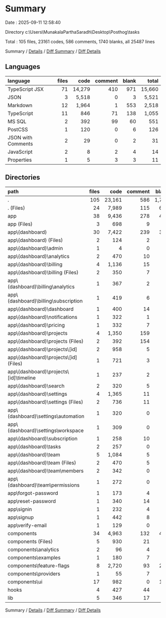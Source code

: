 # Summary

Date : 2025-09-11 12:58:40

Directory c:\\Users\\MunakalaParthaSaradh\\Desktop\\Posthog\\tasks

Total : 105 files,  23161 codes, 586 comments, 1740 blanks, all 25487 lines

Summary / [Details](details.md) / [Diff Summary](diff.md) / [Diff Details](diff-details.md)

## Languages
| language | files | code | comment | blank | total |
| :--- | ---: | ---: | ---: | ---: | ---: |
| TypeScript JSX | 71 | 14,279 | 410 | 971 | 15,660 |
| JSON | 3 | 5,518 | 0 | 3 | 5,521 |
| Markdown | 12 | 1,964 | 1 | 553 | 2,518 |
| TypeScript | 11 | 846 | 71 | 138 | 1,055 |
| MS SQL | 2 | 392 | 99 | 60 | 551 |
| PostCSS | 1 | 120 | 0 | 6 | 126 |
| JSON with Comments | 2 | 29 | 0 | 2 | 31 |
| JavaScript | 2 | 8 | 2 | 4 | 14 |
| Properties | 1 | 5 | 3 | 3 | 11 |

## Directories
| path | files | code | comment | blank | total |
| :--- | ---: | ---: | ---: | ---: | ---: |
| . | 105 | 23,161 | 586 | 1,740 | 25,487 |
| . (Files) | 24 | 7,989 | 115 | 631 | 8,735 |
| app | 38 | 9,436 | 278 | 487 | 10,201 |
| app (Files) | 3 | 698 | 9 | 34 | 741 |
| app\\(dashboard) | 30 | 7,422 | 239 | 340 | 8,001 |
| app\\(dashboard) (Files) | 2 | 124 | 2 | 7 | 133 |
| app\\(dashboard)\\admin | 1 | 4 | 0 | 2 | 6 |
| app\\(dashboard)\\analytics | 2 | 470 | 10 | 22 | 502 |
| app\\(dashboard)\\billing | 4 | 1,136 | 15 | 64 | 1,215 |
| app\\(dashboard)\\billing (Files) | 2 | 350 | 7 | 21 | 378 |
| app\\(dashboard)\\billing\\analytics | 1 | 367 | 2 | 18 | 387 |
| app\\(dashboard)\\billing\\subscription | 1 | 419 | 6 | 25 | 450 |
| app\\(dashboard)\\dashboard | 1 | 400 | 14 | 22 | 436 |
| app\\(dashboard)\\notifications | 1 | 322 | 1 | 17 | 340 |
| app\\(dashboard)\\pricing | 1 | 332 | 7 | 18 | 357 |
| app\\(dashboard)\\projects | 4 | 1,350 | 159 | 43 | 1,552 |
| app\\(dashboard)\\projects (Files) | 2 | 392 | 154 | 16 | 562 |
| app\\(dashboard)\\projects\\[id] | 2 | 958 | 5 | 27 | 990 |
| app\\(dashboard)\\projects\\[id] (Files) | 1 | 721 | 3 | 17 | 741 |
| app\\(dashboard)\\projects\\[id]\\timeline | 1 | 237 | 2 | 10 | 249 |
| app\\(dashboard)\\search | 2 | 320 | 5 | 16 | 341 |
| app\\(dashboard)\\settings | 4 | 1,365 | 11 | 61 | 1,437 |
| app\\(dashboard)\\settings (Files) | 2 | 736 | 11 | 42 | 789 |
| app\\(dashboard)\\settings\\automation | 1 | 320 | 0 | 10 | 330 |
| app\\(dashboard)\\settings\\workspace | 1 | 309 | 0 | 9 | 318 |
| app\\(dashboard)\\subscription | 1 | 258 | 10 | 18 | 286 |
| app\\(dashboard)\\tasks | 2 | 257 | 0 | 13 | 270 |
| app\\(dashboard)\\team | 5 | 1,084 | 5 | 37 | 1,126 |
| app\\(dashboard)\\team (Files) | 2 | 470 | 5 | 20 | 495 |
| app\\(dashboard)\\team\\members | 2 | 342 | 0 | 8 | 350 |
| app\\(dashboard)\\team\\permissions | 1 | 272 | 0 | 9 | 281 |
| app\\forgot-password | 1 | 173 | 4 | 14 | 191 |
| app\\reset-password | 1 | 340 | 14 | 29 | 383 |
| app\\signin | 1 | 232 | 4 | 25 | 261 |
| app\\signup | 1 | 442 | 8 | 31 | 481 |
| app\\verify-email | 1 | 129 | 0 | 14 | 143 |
| components | 34 | 4,963 | 132 | 490 | 5,585 |
| components (Files) | 5 | 930 | 21 | 82 | 1,033 |
| components\\analytics | 2 | 96 | 4 | 19 | 119 |
| components\\examples | 1 | 180 | 7 | 19 | 206 |
| components\\feature-flags | 8 | 2,720 | 93 | 222 | 3,035 |
| components\\providers | 1 | 55 | 7 | 13 | 75 |
| components\\ui | 17 | 982 | 0 | 135 | 1,117 |
| hooks | 4 | 427 | 44 | 94 | 565 |
| lib | 5 | 346 | 17 | 38 | 401 |

Summary / [Details](details.md) / [Diff Summary](diff.md) / [Diff Details](diff-details.md)